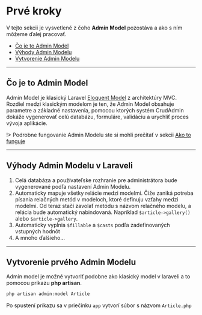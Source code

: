# Prvé kroky
V tejto sekcii je vysvetlené z čoho **Admin Model** pozostáva a ako s ním môžeme ďalej pracovať.

- [Čo je to Admin Model](#Čo-je-to-Admin-Model)
- [Výhody Admin Modelu](#Výhody-Admin-Modelu)
- [Vytvorenie Admin Modelu](#Vytvorenie-prvého-admin-modelu)


---

## Čo je to Admin Model
Admin Model je klasický Laravel [Eloquent Model](https://laravel.com/docs/master/eloquent) z architektúry MVC. Rozdiel medzi klasickým modelom je ten, že Admin Model obsahuje parametre a základné nastavenia, pomocou ktorých systém CrudAdmin dokáže vygenerovať celú databázu, formuláre, validáciu a urychliť proces vývoja aplikácie.

!> Podrobne fungovanie Admin Modelu ste si mohli prečítať v sekcii [Ako to funguje](how-it-works.md)

---

## Výhody Admin Modelu v Laraveli
1. Celá databáza a používateľske rozhranie pre administrátora bude vygenerované podľa nastavení Admin Modelu.
2. Automaticky mapuje všetky relácie medzi modelmi. Čiže zaniká potreba písania relačných metód v modeloch, ktoré definuju vzťahy medzi modelmi. Od teraz stačí zavolať metódu s názvom relačného modelu, a relácia bude automatický nabindovaná. Napríklad `$article->gallery()` alebo `$article->gallery`.
3. Automaticky vypĺnia `$fillable` a `$casts` podľa zadefinovaných vstupných hodnôt
4. A mnoho ďalšieho...

---

## Vytvorenie prvého Admin Modelu
Admin model je možné vytvoriť podobne ako klasický model v laraveli a to pomocou príkazu **php artisan**.

```bash
php artisan admin:model Article
```

Po spustení príkazu sa v priečinku `app` vytvorí súbor s názvom `Article.php`